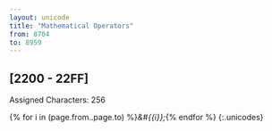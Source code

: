 ```yaml
---
layout: unicode
title: "Mathematical Operators"
from: 8704
to: 8959
---
```


## 	[2200 - 22FF]

Assigned Characters: 256

{% for i in (page.from..page.to) %}<i>&#{{i}};</i>{% endfor %}
{:.unicodes}
